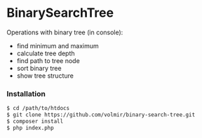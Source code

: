 BinarySearchTree
===============

Operations with binary tree (in console):
 - find minimum and maximum
 - calculate tree depth
 - find path to tree node
 - sort binary tree
 - show tree structure

### Installation

```sh
$ cd /path/to/htdocs
$ git clone https://github.com/volmir/binary-search-tree.git
$ composer install
$ php index.php
```

